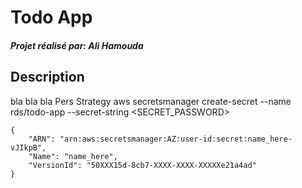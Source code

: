 # Todo App
##### Projet réalisé par: Ali Hamouda

## Description

bla bla bla
Pers Strategy
aws secretsmanager create-secret --name rds/todo-app  --secret-string <SECRET_PASSWORD>

```
{
    "ARN": "arn:aws:secretsmanager:AZ:user-id:secret:name_here-vJIkpB",
    "Name": "name_here",
    "VersionId": "50XXX15d-8cb7-XXXX-XXXX-XXXXXe21a4ad"
}
```